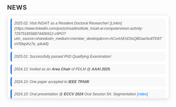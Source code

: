 <html lang="en">
<head>
  <meta charset="UTF-8">
  <meta name="viewport" content="width=device-width, initial-scale=1.0">
  <style>
    /* 容器样式 */
    .news-container {
      width: 100%;
      max-height: 250px; /* 减少容器的高度 */
      overflow-y: auto;
      border: 1px solid #e0e0e0;
      border-radius: 10px;  /* 圆角效果 */
      padding: 10px;  /* 减小内边距 */
      font-family: 'Arial', sans-serif;
      font-size: 14px; /* 减小字体大小 */
      line-height: 1.4; /* 减小行高 */
      background-color: #ffffff;
      box-shadow: 0px 4px 12px rgba(0, 0, 0, 0.1);
    }

    /* 鼠标悬停时的效果 */
    .news-container:hover {
      border-color: #007bff;
      box-shadow: 0px 4px 15px rgba(0, 123, 255, 0.2);
    }

    /* 新闻条目的样式 */
    .news-item {
      margin-bottom: 8px;  /* 减少条目之间的间距 */
      padding: 8px;  /* 减小内边距 */
      background-color: #f9f9f9;
      border-left: 4px solid #007bff; /* 较细的蓝色左边框 */
      border-radius: 6px; /* 较圆的边角 */
      transition: all 0.3s ease;
      cursor: pointer;
    }

    /* 鼠标悬停时的新闻条目效果 */
    .news-item:hover {
      background-color: #e3f2fd;
      transform: translateX(4px); /* 轻微的右移效果 */
    }

    /* 日期样式 */
    .news-date {
      font-style: italic;
      color: #555;
      font-size: 12px; /* 更小的日期字体 */
    }

    /* 标题样式 */
    h3 {
      font-size: 20px;
      color: #333;
      font-weight: bold;
      margin-bottom: 12px;
      text-transform: uppercase;
      letter-spacing: 0.8px;
    }

    /* 链接样式 */
    a {
      color: #007bff;
      text-decoration: none;
      transition: color 0.2s ease;
    }

    a:hover {
      color: #0056b3;
    }
  </style>
</head>
<body>

  <h3>News</h3>
  <div class="news-container">
    <div class="news-item">
      <div class="news-date">2025.02: Visit INSAIT as a Resident Doctoral Researcher! [Linkin](https://www.linkedin.com/posts/insaitinstitute_insait-ai-computervision-activity-7297518558874406912-c9PO?utm_source=share&utm_medium=member_desktop&rcm=ACoAAEnD3sQBGae5cdlTD6ToV59qsKz7e_q4uk8)</div>
    </div>
    <div class="news-item">
      <div class="news-date">2025.01: Successfully passed PhD Qualifying Examination!</div>
    </div>
    <div class="news-item">
      <div class="news-date">2024.12: Invited as an <strong>Area Chair</strong> of PDLM @ <strong>AAAI 2025</strong>.</div>
    </div>
    <div class="news-item">
      <div class="news-date">2024.10: One paper accepted to <strong>IEEE TPAMI</strong></div>
    </div>
    <div class="news-item">
      <div class="news-date">2024.10: Oral presentation @ <strong>ECCV 2024</strong> Oral Session 5A: Segmentation <a href="https://eccv.ecva.net/virtual/2024/session/103" target="_blank">[video]</a></div>
    </div>
    <div class="news-item">
      <div class="news-date">2024.09: One paper accepted to <strong>Pattern Recognition</strong></div>
    </div>
    <div class="news-item">
      <div class="news-date">2024.07: Three papers (one <strong>Oral (1.5%)</strong>) accepted to <strong>ECCV 2024</strong></div>
    </div>
    <div class="news-item">
      <div class="news-date">2024.03: One paper accepted to <strong>IEEE CAI 2024</strong></div>
    </div>
    <div class="news-item">
      <div class="news-date">2024.03: One paper accepted to <strong>Pattern Recognition</strong></div>
    </div>
    <div class="news-item">
      <div class="news-date">2024.03: Five papers (one <strong>Highlight (2.8%)</strong>) accepted to <strong>CVPR 2024</strong></div>
    </div>
    <div class="news-item">
      <div class="news-date">2024.02: Two papers accepted to <strong>ICRA 2024</strong></div>
    </div>
    <div class="news-item">
      <div class="news-date">2023.07: Two papers accepted to <strong>ICCV 2023</strong></div>
    </div>
    <div class="news-item">
      <div class="news-date">2023.03: One paper accepted to <strong>CVPR 2023</strong></div>
    </div>
  </div>

</body>
</html>
